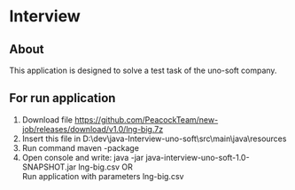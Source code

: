 # Interview
## About
This application is designed to solve a test task of the uno-soft company.  
## For run application  
1. Download file https://github.com/PeacockTeam/new-job/releases/download/v1.0/lng-big.7z  
2. Insert this file in D:\dev\java-Interview-uno-soft\src\main\java\resources  
3. Run command maven -package
4. Open console and write: java -jar java-interview-uno-soft-1.0-SNAPSHOT.jar lng-big.csv  OR  
Run application with parameters lng-big.csv  